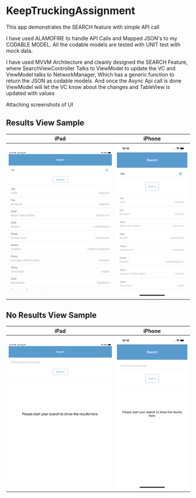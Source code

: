 # KeepTruckingAssignment

This app demonstrates the SEARCH feature with simple API call <Open Api> 
  
I have used ALAMOFIRE to handle API Calls and Mapped JSON's to my CODABLE MODEL. All the codable models are tested with UNIT test with mock data. 
 
I have used MVVM Architecture and cleanly designed the SEARCH Feature, where SearchViewController Talks to ViewModel to update the VC and ViewModel talks to NetworkManager, Which has a generic function to return the JSON as codable models. And once the Async Api call is done ViewModel will let the VC know about the changes and TableView is updated with values
  
Attaching screenshots of UI
  
## Results View Sample

iPad             |  iPhone
:-------------------------:|:-------------------------:
![](https://github.com/deepakraj27/KeepTruckingAssignment/blob/main/ScreenShots/Simulator%20Screen%20Shot%20-%20iPad%20(8th%20generation)%20-%202021-08-15%20at%2022.15.45.png)  |  ![](https://github.com/deepakraj27/KeepTruckingAssignment/blob/main/ScreenShots/Simulator%20Screen%20Shot%20-%20iPhone%2011%20-%202021-08-15%20at%2022.16.17.png)

## No Results View Sample
  
iPad             |  iPhone
:-------------------------:|:-------------------------:
![](https://github.com/deepakraj27/KeepTruckingAssignment/blob/main/ScreenShots/Simulator%20Screen%20Shot%20-%20iPad%20(8th%20generation)%20-%202021-08-15%20at%2022.15.35.png)  |  ![](https://github.com/deepakraj27/KeepTruckingAssignment/blob/main/ScreenShots/Simulator%20Screen%20Shot%20-%20iPhone%2011%20-%202021-08-15%20at%2022.16.11.png)
